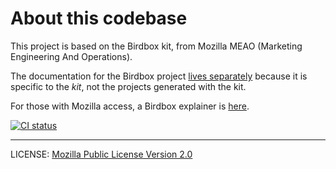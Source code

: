 # About this codebase

This project is based on the Birdbox kit, from Mozilla MEAO (Marketing Engineering And Operations).

The documentation for the Birdbox project [lives separately](https://github.com/mozmeao/birdbox-documentation) because it is specific to the _kit_, not the projects generated with the kit.

For those with Mozilla access, a Birdbox explainer is [here](https://mozilla-hub.atlassian.net/wiki/spaces/EN/pages/444268553/Birdbox).

[![CI status](https://github.com/mozmeao/birdbox/actions/workflows/run-tests.yml/badge.svg)](https://github.com/mozmeao/birdbox/actions/workflows/run-tests.yml)

----

LICENSE: [Mozilla Public License Version 2.0](LICENSE)
